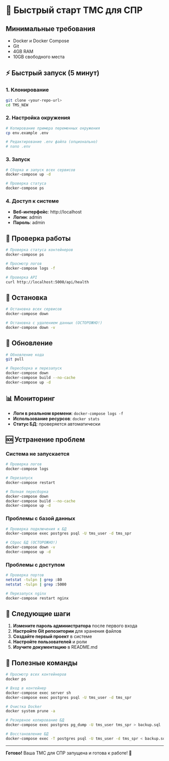 # 🚀 Быстрый старт ТМС для СПР

## Минимальные требования
- Docker и Docker Compose
- Git
- 4GB RAM
- 10GB свободного места

## ⚡ Быстрый запуск (5 минут)

### 1. Клонирование
```bash
git clone <your-repo-url>
cd TMS_NEW
```

### 2. Настройка окружения
```bash
# Копирование примера переменных окружения
cp env.example .env

# Редактирование .env файла (опционально)
# nano .env
```

### 3. Запуск
```bash
# Сборка и запуск всех сервисов
docker-compose up -d

# Проверка статуса
docker-compose ps
```

### 4. Доступ к системе
- **Веб-интерфейс**: http://localhost
- **Логин**: admin
- **Пароль**: admin

## 🔧 Проверка работы

```bash
# Проверка статуса контейнеров
docker-compose ps

# Просмотр логов
docker-compose logs -f

# Проверка API
curl http://localhost:5000/api/health
```

## 🛑 Остановка

```bash
# Остановка всех сервисов
docker-compose down

# Остановка с удалением данных (ОСТОРОЖНО!)
docker-compose down -v
```

## 🔄 Обновление

```bash
# Обновление кода
git pull

# Пересборка и перезапуск
docker-compose down
docker-compose build --no-cache
docker-compose up -d
```

## 📊 Мониторинг

- **Логи в реальном времени**: `docker-compose logs -f`
- **Использование ресурсов**: `docker stats`
- **Статус БД**: проверяется автоматически

## 🆘 Устранение проблем

### Система не запускается
```bash
# Проверка логов
docker-compose logs

# Перезапуск
docker-compose restart

# Полная пересборка
docker-compose down
docker-compose build --no-cache
docker-compose up -d
```

### Проблемы с базой данных
```bash
# Проверка подключения к БД
docker-compose exec postgres psql -U tms_user -d tms_spr

# Сброс БД (ОСТОРОЖНО!)
docker-compose down -v
docker-compose up -d
```

### Проблемы с доступом
```bash
# Проверка портов
netstat -tulpn | grep :80
netstat -tulpn | grep :5000

# Перезапуск nginx
docker-compose restart nginx
```

## 📝 Следующие шаги

1. **Измените пароль администратора** после первого входа
2. **Настройте Git репозитории** для хранения файлов
3. **Создайте первый проект** в системе
4. **Настройте пользователей** и роли
5. **Изучите документацию** в README.md

## 🔗 Полезные команды

```bash
# Просмотр всех контейнеров
docker ps

# Вход в контейнер
docker-compose exec server sh
docker-compose exec postgres psql -U tms_user -d tms_spr

# Очистка Docker
docker system prune -a

# Резервное копирование БД
docker-compose exec postgres pg_dump -U tms_user tms_spr > backup.sql

# Восстановление БД
docker-compose exec -T postgres psql -U tms_user -d tms_spr < backup.sql
```

---

**Готово!** Ваша ТМС для СПР запущена и готова к работе! 🎉 